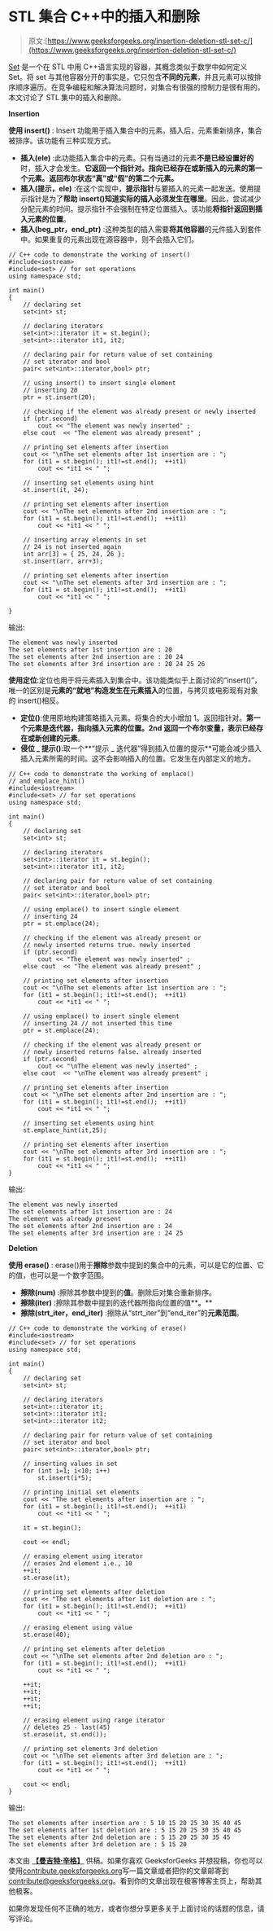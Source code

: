 # STL 集合 C++中的插入和删除

> 原文:[https://www.geeksforgeeks.org/insertion-deletion-stl-set-c/](https://www.geeksforgeeks.org/insertion-deletion-stl-set-c/)

[Set](https://www.geeksforgeeks.org/set-associative-containers-the-c-standard-template-library-stl/) 是一个在 STL 中用 C++语言实现的容器，其概念类似于数学中如何定义 Set。将 set 与其他容器分开的事实是，它只包含**不同的元素**，并且元素可以按排序顺序遍历。在竞争编程和解决算法问题时，对集合有很强的控制力是很有用的。本文讨论了 STL 集中的插入和删除。

**Insertion**

**使用 insert()** : Insert 功能用于插入集合中的元素。插入后，元素重新排序，集合被排序。该功能有三种实现方式。

*   **插入(ele)** :此功能插入集合中的元素。只有当通过的元素**不是已经设置好的**时，插入才会发生。**它返回一个指针对。指向已经存在或新插入的元素的第一个元素。返回布尔状态“真”或“假”的第二个元素。**
*   **插入(提示，ele)** :在这个实现中，**提示指针**与要插入的元素一起发送。使用提示指针是为了**帮助 insert()知道实际的插入必须发生在哪里**。因此，尝试减少分配元素的时间。提示指针不会强制在特定位置插入。该功能**将指针返回到插入元素的位置**。
*   **插入(beg_ptr，end_ptr)** :这种类型的插入需要**将其他容器**的元件插入到套件中。如果重复的元素出现在源容器中，则不会插入它们。

```
// C++ code to demonstrate the working of insert()
#include<iostream>
#include<set> // for set operations
using namespace std;

int main()
{
    // declaring set
    set<int> st;

    // declaring iterators
    set<int>::iterator it = st.begin();
    set<int>::iterator it1, it2;

    // declaring pair for return value of set containing
    // set iterator and bool
    pair< set<int>::iterator,bool> ptr;

    // using insert() to insert single element
    // inserting 20
    ptr = st.insert(20);

    // checking if the element was already present or newly inserted
    if (ptr.second)
        cout << "The element was newly inserted" ;
    else cout  << "The element was already present" ;

    // printing set elements after insertion
    cout << "\nThe set elements after 1st insertion are : ";
    for (it1 = st.begin(); it1!=st.end();  ++it1)
        cout << *it1 << " ";

    // inserting set elements using hint
    st.insert(it, 24);

    // printing set elements after insertion
    cout << "\nThe set elements after 2nd insertion are : ";
    for (it1 = st.begin(); it1!=st.end();  ++it1)
        cout << *it1 << " ";

    // inserting array elements in set
    // 24 is not inserted again
    int arr[3] = { 25, 24, 26 };
    st.insert(arr, arr+3);

    // printing set elements after insertion
    cout << "\nThe set elements after 3rd insertion are : ";
    for (it1 = st.begin(); it1!=st.end();  ++it1)
        cout << *it1 << " ";

}
```

输出:

```
The element was newly inserted
The set elements after 1st insertion are : 20 
The set elements after 2nd insertion are : 20 24 
The set elements after 3rd insertion are : 20 24 25 26 

```

**使用定位**:定位也用于将元素插入到集合中。该功能类似于上面讨论的“insert()”，唯一的区别是**元素的“就地”构造发生在元素插入**的位置，与拷贝或电影现有对象的 insert()相反。

*   **定位()**:使用原地构建策略插入元素。将集合的大小增加 1。返回指针对。**第一个元素是迭代器，指向插入元素的位置。2nd 返回一个布尔变量，表示已经存在或新创建的元素**。
*   **侵位 _ 提示()**:取一个**“提示 _ 迭代器”得到插入位置的提示**可能会减少插入插入元素所需的时间。这不会影响插入的位置。它发生在内部定义的地方。

```
// C++ code to demonstrate the working of emplace()
// and emplace_hint()
#include<iostream>
#include<set> // for set operations
using namespace std;

int main()
{
    // declaring set
    set<int> st;

    // declaring iterators
    set<int>::iterator it = st.begin();
    set<int>::iterator it1, it2;

    // declaring pair for return value of set containing
    // set iterator and bool
    pair< set<int>::iterator,bool> ptr;

    // using emplace() to insert single element
    // inserting 24
    ptr = st.emplace(24);

    // checking if the element was already present or
    // newly inserted returns true. newly inserted
    if (ptr.second)
        cout << "The element was newly inserted" ;
    else cout  << "The element was already present" ;

    // printing set elements after insertion
    cout << "\nThe set elements after 1st insertion are : ";
    for (it1 = st.begin(); it1!=st.end();  ++it1)
        cout << *it1 << " ";

    // using emplace() to insert single element
    // inserting 24 // not inserted this time
    ptr = st.emplace(24);

    // checking if the element was already present or
    // newly inserted returns false. already inserted
    if (ptr.second)
        cout << "\nThe element was newly inserted" ;
    else cout  << "\nThe element was already present" ;

    // printing set elements after insertion
    cout << "\nThe set elements after 2nd insertion are : ";
    for (it1 = st.begin(); it1!=st.end();  ++it1)
        cout << *it1 << " ";

    // inserting set elements using hint
    st.emplace_hint(it,25);

    // printing set elements after insertion
    cout << "\nThe set elements after 3rd insertion are : ";
    for (it1 = st.begin(); it1!=st.end();  ++it1)
        cout << *it1 << " ";
}
```

输出:

```
The element was newly inserted
The set elements after 1st insertion are : 24 
The element was already present
The set elements after 2nd insertion are : 24 
The set elements after 3rd insertion are : 24 25 

```

**Deletion**

**使用 erase()** : erase()用于**擦除**参数中提到的集合中的元素，可以是它的位置、它的值，也可以是一个数字范围。

*   **擦除(num)** :擦除其参数中提到的**值**。删除后对集合重新排序。
*   **擦除(iter)** :擦除其参数中提到的迭代器所指向位置的值**。**
*   **擦除(strt_iter，end_iter)** :擦除从“strt_iter”到“end_iter”的**元素范围**。

```
// C++ code to demonstrate the working of erase()
#include<iostream>
#include<set> // for set operations
using namespace std;

int main()
{
    // declaring set
    set<int> st;

    // declaring iterators
    set<int>::iterator it;
    set<int>::iterator it1;
    set<int>::iterator it2;

    // declaring pair for return value of set containing
    // set iterator and bool
    pair< set<int>::iterator,bool> ptr;

    // inserting values in set
    for (int i=1; i<10; i++)
        st.insert(i*5);

    // printing initial set elements
    cout << "The set elements after insertion are : ";
    for (it1 = st.begin(); it1!=st.end();  ++it1)
        cout << *it1 << " ";

    it = st.begin();

    cout << endl;

    // erasing element using iterator
    // erases 2nd element i.e., 10
    ++it;
    st.erase(it);

    // printing set elements after deletion
    cout << "The set elements after 1st deletion are : ";
    for (it1 = st.begin(); it1!=st.end();  ++it1)
        cout << *it1 << " ";

    // erasing element using value
    st.erase(40);

    // printing set elements after deletion
    cout << "\nThe set elements after 2nd deletion are : ";
    for (it1 = st.begin(); it1!=st.end();  ++it1)
        cout << *it1 << " ";

    ++it;
    ++it;
    ++it;
    ++it;

    // erasing element using range iterator
    // deletes 25 - last(45)
    st.erase(it, st.end());

    // printing set elements 3rd deletion
    cout << "\nThe set elements after 3rd deletion are : ";
    for (it1 = st.begin(); it1!=st.end();  ++it1)
        cout << *it1 << " ";

    cout << endl;
}
```

输出:

```
The set elements after insertion are : 5 10 15 20 25 30 35 40 45 
The set elements after 1st deletion are : 5 15 20 25 30 35 40 45 
The set elements after 2nd deletion are : 5 15 20 25 30 35 45 
The set elements after 3rd deletion are : 5 15 20 

```

本文由 **[【曼吉特·辛格】](https://www.facebook.com/manjeet.04.singh)** 供稿。如果你喜欢 GeeksforGeeks 并想投稿，你也可以使用[contribute.geeksforgeeks.org](http://www.contribute.geeksforgeeks.org)写一篇文章或者把你的文章邮寄到 contribute@geeksforgeeks.org。看到你的文章出现在极客博客主页上，帮助其他极客。

如果你发现任何不正确的地方，或者你想分享更多关于上面讨论的话题的信息，请写评论。